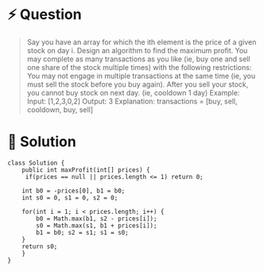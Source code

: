 # :zap: Question

> Say you have an array for which the ith element is the price of a given stock on day i.
> Design an algorithm to find the maximum profit. You may complete as many transactions as you like (ie, buy one and sell one share of the stock multiple times) with the following restrictions:
> You may not engage in multiple transactions at the same time (ie, you must sell the stock before you buy again).
> After you sell your stock, you cannot buy stock on next day. (ie, cooldown 1 day)
> Example:
> Input: [1,2,3,0,2]
> Output: 3 
> Explanation: transactions = [buy, sell, cooldown, buy, sell]

# :peach: Solution

```
class Solution {
    public int maxProfit(int[] prices) {
     if(prices == null || prices.length <= 1) return 0;

    int b0 = -prices[0], b1 = b0;
    int s0 = 0, s1 = 0, s2 = 0;

    for(int i = 1; i < prices.length; i++) {
        b0 = Math.max(b1, s2 - prices[i]);
        s0 = Math.max(s1, b1 + prices[i]);
        b1 = b0; s2 = s1; s1 = s0; 
    }
    return s0;
    }
}
```
